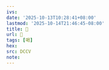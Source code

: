 ```yaml
---
ivs:
date: '2025-10-13T10:28:41+08:00'
lastmod: '2025-10-14T21:46:45-08:00'
title: 􃦄
url: 􃦄
tags: [喝]
hex: 
src: DCCV
note:
---
```

